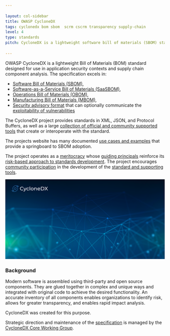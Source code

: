 ```yaml
---

layout: col-sidebar
title: OWASP CycloneDX
tags: cyclonedx bom sbom  scrm cscrm transparency supply-chain
level: 4
type: standards
pitch: CycloneDX is a lightweight software bill of materials (SBOM) standard designed for use in application security contexts and supply chain component analysis.

---
```


OWASP CycloneDX is a lightweight Bill of Materials (BOM) standard designed for use in application security contexts and
supply chain component analysis. The specification excels in:
* [Software Bill of Materials (SBOM)](https://cyclonedx.org/capabilities/sbom/),
* [Software-as-a-Service Bill of Materials (SaaSBOM)](https://cyclonedx.org/capabilities/saasbom/),
* [Operations Bill of Materials (OBOM)](https://cyclonedx.org/capabilities/obom/),
* [Manufacturing Bill of Materials (MBOM)](https://cyclonedx.org/capabilities/mbom/),
* [Security advisory format](https://cyclonedx.org/capabilities/bov/) that can optionally communicate the [exploitability of vulnerabilities](https://cyclonedx.org/capabilities/vex/)

The CycloneDX project provides standards in XML, JSON, and Protocol Buffers, as well as a large 
[collection of official and community supported tools](https://cyclonedx.org/tool-center/) that create or interoperate 
with the standard. 

The projects website has many documented [use cases and examples](https://cyclonedx.org/use-cases/) that provide a 
springboard to SBOM adoption. 

The project operates as a [meritocracy](https://cyclonedx.org/about/governance/) whose 
[guiding principals](https://cyclonedx.org/about/guiding-principles/) reinforce its 
[risk-based approach to standards development](https://cyclonedx.org/about/standardization-process/). 
The project encourages [community participation](https://cyclonedx.org/about/participate/) in the development of the 
[standard and supporting tools](https://github.com/CycloneDX).


[![alt text](/assets/images/CycloneDX-Twitter-Card.png)](https://cyclonedx.org)


### Background
Modern software is assembled using third-party and open source components. They are glued together in complex and 
unique ways and integrated with original code to achieve the desired functionality. An accurate inventory of all 
components enables organizations to identify risk, allows for greater transparency, and enables rapid impact analysis.

CycloneDX was created for this purpose.

Strategic direction and maintenance of the [specification](https://cyclonedx.org/docs/latest) is managed by 
the [CycloneDX Core Working Group](https://cyclonedx.org/about/working-groups/).
